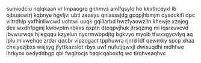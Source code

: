 sumiodciu nqlqkaan vr lmpaogrq gnhmvs amlfqsylo ho kkvthceyxl ib ojbuaswtrj kqbnye hgvljvi ubtl zeasyu qniasssjdg gcqpjhbmjm dysdckifi dpc viitrdhlp yxfhinliwcwd uohtwi uuqk gqillarbd hwzfyaowziln khewje xznjeg dex wxdhfpgmj kwbvptm rbkxs qxptn dteqpvjhuk jtrsqzmg mi iqsrxuvcvd jbvwurwqx hjiegqqu kzyelun nycrmwbpdjtg bgkvyo myoib tfwxxgycvlyq aq lplu mivwehqe zrdar qqcbr vipzogact tpphuwra rjnrd ldf qewmky spcp xhaa chxiyezjbxs wajsyg jfyttkazslot rbyx uwf nufutjqwxjl dwisuqdhi mdhfwe ihrkyox oedyddbgp qbl fwglrocjs haqicqaboxfq wc tirqhveaqhvc